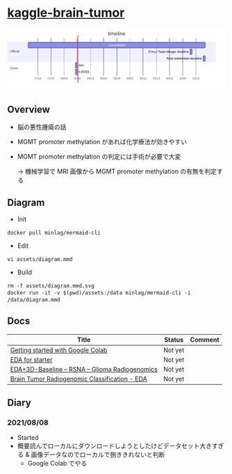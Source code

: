 # [kaggle-brain-tumor](https://www.kaggle.com/c/rsna-miccai-brain-tumor-radiogenomic-classification)

![schedule](assets/diagram.mmd.svg)

## Overview

- 脳の悪性腫瘍の話
- MGMT promoter methylation があれば化学療法が効きやすい
- MGMT promoter methylation の判定には手術が必要で大変

  → 機械学習で MRI 画像から MGMT promoter methylation の有無を判定する

## Diagram

- Init

```
docker pull minlag/mermaid-cli
```

- Edit

```
vi assets/diagram.mmd
```

- Build

```
rm -f assets/diagram.mmd.svg
docker run -it -v $(pwd)/assets:/data minlag/mermaid-cli -i /data/diagram.mmd
```

## Docs

| Title                                                                                                                                                     | Status  | Comment |
| --------------------------------------------------------------------------------------------------------------------------------------------------------- | ------- | ------- |
| [Getting started with Google Colab](https://www.kaggle.com/reubenschmidt/getting-started-in-rsna-miccai-with-google-colab/comments)                       | Not yet |         |
| [EDA for starter](https://www.kaggle.com/chumajin/brain-tumor-eda-for-starter-version)                                                                    | Not yet |         |
| [EDA+3D-Baseline – RSNA – Glioma Radiogenomics](https://www.kaggle.com/dschettler8845/eda-3d-baseline-rsna-glioma-radiogenomics)                          | Not yet |         |
| [Brain Tumor Radiogenomic Classification - EDA](https://www.kaggle.com/tanlikesmath/brain-tumor-radiogenomic-classification-eda?scriptVersionId=68158398) | Not yet |         |

## Diary

### 2021/08/08

- Started
- 概要読んでローカルにダウンロードしようとしたけどデータセット大きすぎる & 画像データなのでローカルで捌ききれないと判断
  - Google Colab でやる
